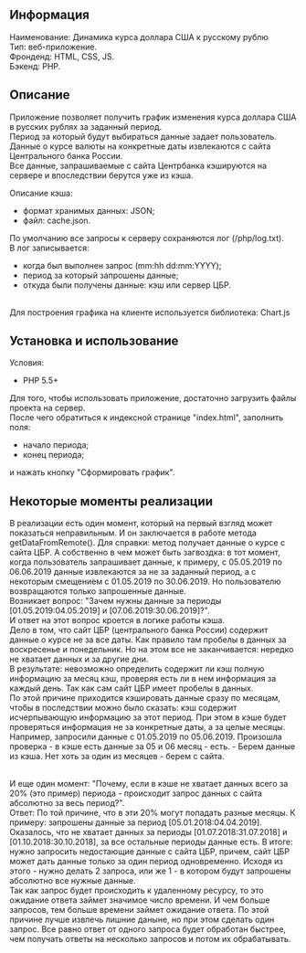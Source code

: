 ## Информация
Наименование: Динамика курса доллара США к русскому рублю<br />
Тип: веб-приложение.<br />
Фронденд: HTML, CSS, JS.<br />
Бэкенд: PHP.<br />

## Описание
Приложение позволяет получить график изменения курса доллара США в русских рублях за заданный период.<br />
Период за который будут выбираться данные задает пользователь.<br />
Данные о курсе валюты на конкретные даты извлекаются с сайта Центрального банка России.<br />
Все данные, запрашиваемые с сайта Центрбанка кэшируются на сервере и впоследствии берутся уже из кэша.<br />

Описание кэша:
- формат хранимых данных: JSON;
- файл: cache.json.

По умолчанию все запросы к серверу сохраняются лог (/php/log.txt).<br />
В лог записывается:
- когда был выполнен запрос (mm:hh dd:mm:YYYY);
- период за который запрошены данные;
- откуда были получены данные: кэш или сервер ЦБР.
<br />
Для построения графика на клиенте используется библиотека: Chart.js<br />

## Установка и использование
Условия:
- PHP 5.5+

Для того, чтобы использовать приложение, достаточно загрузить файлы проекта на сервер.<br />
После чего обратиться к индексной странице "index.html", заполнить поля:
- начало периода;
- конец периода;

и нажать кнопку "Сформировать график".

## Некоторые моменты реализации
В реализации есть один момент, который на первый взгляд может показаться неправильным. И он заключается в работе метода getDataFromRemote(). Для справки: метод получает данные о курсе с сайта ЦБР. А собственно в чем может быть загвоздка: в тот момент, когда пользователь запрашивает данные, к примеру, с 05.05.2019 по 06.06.2019 данные извлекаются за не за заданный период, а с некоторым смещением с 01.05.2019 по 30.06.2019. Но пользователю возвращаются только запрошенные данные.<br />
Возникает вопрос: "Зачем нужны данные за периоды [01.05.2019:04.05.2019] и [07.06.2019:30.06.2019]?".<br />
И ответ на этот вопрос кроется в логике работы кэша.<br />
Дело в том, что сайт ЦБР (центрального банка России) содержит данные о курсе не за все даты. Как правило там пробелы в данных за воскресенье и понедельник. Но на этом все не заканчивается: нередко не хватает данных и за другие дни.<br />
В результате: невозможно определить содержит ли кэш полную информацию за месяц кэш, проверяя есть ли в нем информация за каждый день.
Так как сам сайт ЦБР имеет пробелы в данных.<br />
По этой причине приходится кэшировать данные сразу по месяцам, чтобы в последствии можно было сказать: кэш содержит исчерпывающую информацию за этот период. При этом в кэше будет проверяться информация не за конкретные даты, а за целые месяцы.<br />
Например, запросили данные c 01.05.2019 по 05.06.2019. Произошла проверка - в кэше есть данные за 05 и 06 месяц - есть. - Берем данные из кэша. Нет хоть за один из месяцев - берем с сайта.<br /><br />

И еще один момент: "Почему, если в кэше не хватает данных всего за 20% (это пример) периода - происходит запрос данных с сайта абсолютно за весь период?".<br />
Ответ:
По той причине, что в эти 20% могут попадать разные месяцы. К примеру: запрошены данные за период [05.01.2018:04.04.2019]. Оказалось, что не хватает данных за периоды [01.07.2018:31.07.2018] и [01.10.2018:30.10.2018], за все остальные периоды данные есть. В итоге: нужно запросить недостающие данные с сайта ЦБР, причем, сайт ЦБР может дать данные только за один период одновременно. Исходя из этого - нужно делать 2 запроса, или же 1 - в котором будут запрошены абсолютно все нужные данные.<br />
Так как запрос будет происходить к удаленному ресурсу, то это ожидание ответа займет значимое число времени. И чем больше запросов, тем больше времени займет ожидание ответа. По этой причине лучше извлечь лишние даныне, но при этом сделать один запрос. Все равно ответ от одного запроса будет обработан быстрее, чем получать ответы на несколько запросов и потом их обрабатывать.
